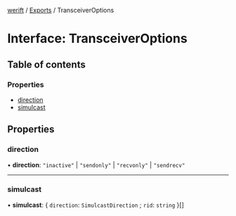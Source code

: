 [werift](../README.md) / [Exports](../modules.md) / TransceiverOptions

# Interface: TransceiverOptions

## Table of contents

### Properties

- [direction](TransceiverOptions.md#direction)
- [simulcast](TransceiverOptions.md#simulcast)

## Properties

### direction

• **direction**: ``"inactive"`` \| ``"sendonly"`` \| ``"recvonly"`` \| ``"sendrecv"``

___

### simulcast

• **simulcast**: { `direction`: `SimulcastDirection` ; `rid`: `string`  }[]
